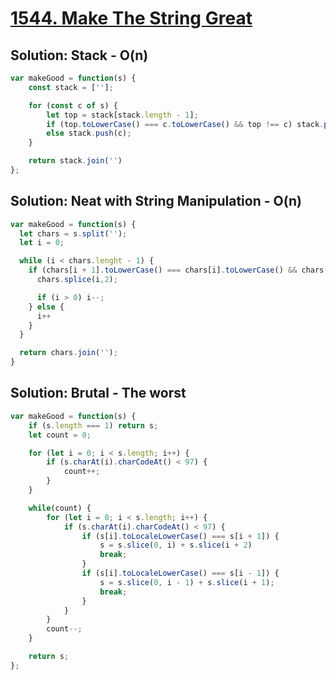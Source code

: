 # [1544. Make The String Great](https://leetcode.com/problems/make-the-string-great/description/)

## Solution: Stack - O(n)
```js
var makeGood = function(s) {
    const stack = [''];

    for (const c of s) {
        let top = stack[stack.length - 1];
        if (top.toLowerCase() === c.toLowerCase() && top !== c) stack.pop();
        else stack.push(c);
    }

    return stack.join('')
};

```

## Solution: Neat with String Manipulation - O(n)
```js
var makeGood = function(s) {
  let chars = s.split('');
  let i = 0;

  while (i < chars.lenght - 1) {
    if (chars[i + 1].toLowerCase() === chars[i].toLowerCase() && chars[i] !== chars[i+1]) {
      chars.splice(i,2);

      if (i > 0) i--;
    } else {
      i++
    }
  }

  return chars.join('');
}
```

## Solution: Brutal - The worst
```js
var makeGood = function(s) {
    if (s.length === 1) return s;
    let count = 0;

    for (let i = 0; i < s.length; i++) {
        if (s.charAt(i).charCodeAt() < 97) {
            count++;
        }
    }

    while(count) {
        for (let i = 0; i < s.length; i++) {
            if (s.charAt(i).charCodeAt() < 97) {
                if (s[i].toLocaleLowerCase() === s[i + 1]) {
                    s = s.slice(0, i) + s.slice(i + 2)
                    break;
                }
                if (s[i].toLocaleLowerCase() === s[i - 1]) {
                    s = s.slice(0, i - 1) + s.slice(i + 1);
                    break;
                }
            }
        }
        count--;
    }

    return s;
};
```
